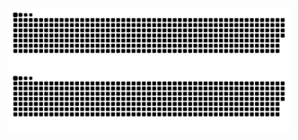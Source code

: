![GitHub Snake Light](https://github.com/vignesh-i2it/vignesh-i2it/blob/output/github-contribution-grid-snake.svg#gh-light-mode-only)
![GitHub Snake dark](https://github.com/vignesh-i2it/vignesh-i2it/blob/output/github-contribution-grid-snake-dark.svg#gh-dark-mode-only)
